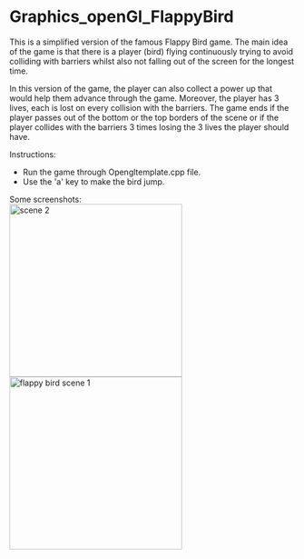 # Graphics_openGl_FlappyBird
This is a simplified version of the famous Flappy Bird game. The main idea of the game is that there is a player (bird) flying continuously trying to avoid colliding with barriers whilst also not falling out of the screen for the longest time.

In this version of the game, the player can also collect a power up that would help them advance through the game.
Moreover, the player has 3 lives, each is lost on every collision with the barriers. The game ends if the player passes out of the bottom or the top borders of the scene or if the player collides with the barriers 3 times losing the 3 lives the player should have.

Instructions: 
- Run the game through Opengltemplate.cpp file. 
- Use the 'a' key to make the bird jump. 

Some screenshots: <br/>
<img width="304" alt="scene 2" src="https://user-images.githubusercontent.com/51987270/146526040-0b837049-cf5b-4ca9-8340-94a08285ce9a.PNG"> <img width="304" alt="flappy bird scene 1" src="https://user-images.githubusercontent.com/51987270/146526032-d8faf821-1df9-406a-89c6-a1a163bc78a2.PNG">        

